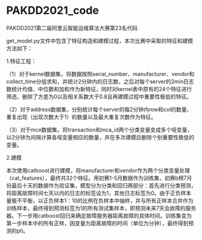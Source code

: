 # PAKDD2021_code
PAKDD2021第二届阿里云智能运维算法大赛第23名代码

get_model.py文件中包含了特征构造和建模过程，本次比赛中采取的特征和建模方法如下：

1.特征工程：

（1）对于kernel数据集，将数据按照serial_number、manufacturer、vendor和collect_time分组求和，并统计2分钟内的日志数，之后对每个server的2min日志数统计均值、中位数和加和作为新特征，同时对kernel表中原有的24个特征进行筛选，删除了方差为0以及相关系数大于0.8且再建模过程中重要性极低的特征。

（2）对于address数据集，分别统计每个server的每2分钟内row和col的数量、重复出现（出现次数大于1）的数量以及最大重复次数作为特征。

（3）对于mce数据集，将transaction和mca_id两个分类变量变成多个哑变量，以2分钟为间隔计算各哑变量相应的数量，并在多次建模后删除个别重要性极低的变量。

2.建模

  本次使用catboost进行建模，将manufacturer和vendor作为两个分类变量处理（cat_features），最终共32个特征。用初赛1-5月数据作为训练集，初赛b榜7月份最后十天的数据作为验证集，模型分为分类和回归两部分：首先进行分类预测，将距离故障时间七天以内的日志的标签设为1，其他日志标签为0。由于正负样本量极不平衡，以正负样本1：10的比例在负样本中抽样，并与所有正样本合并作为训练样本，最终得到预测标签为1的所有测试集样本，即预测未来7天会故障的服务器。下一步用catboost回归来确定故障服务器距离故障的具体时间。训练集变为第一步样本中的所有正样，因变量为距离故障的时间（单位为分钟），最终得到预测的pti。
